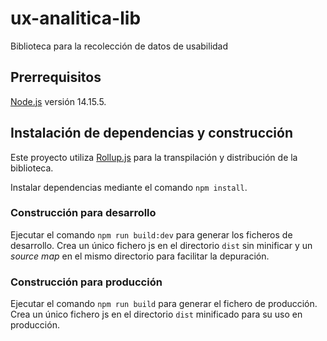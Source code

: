 # ux-analitica-lib
Biblioteca para la recolección de datos de usabilidad

## Prerrequisitos
[Node.js](https://nodejs.org) versión 14.15.5.

## Instalación de dependencias y construcción
Este proyecto utiliza [Rollup.js](https://www.rollupjs.org) para la transpilación y distribución de la biblioteca.

Instalar dependencias mediante el comando `npm install`.

### Construcción para desarrollo
Ejecutar el comando `npm run build:dev` para generar los ficheros de desarrollo. Crea un único fichero js en el directorio `dist` sin minificar y un *source map* en el mismo directorio para facilitar la depuración.

### Construcción para producción
Ejecutar el comando `npm run build` para generar el fichero de producción. Crea un único fichero js en el directorio `dist` minificado para su uso en producción.
